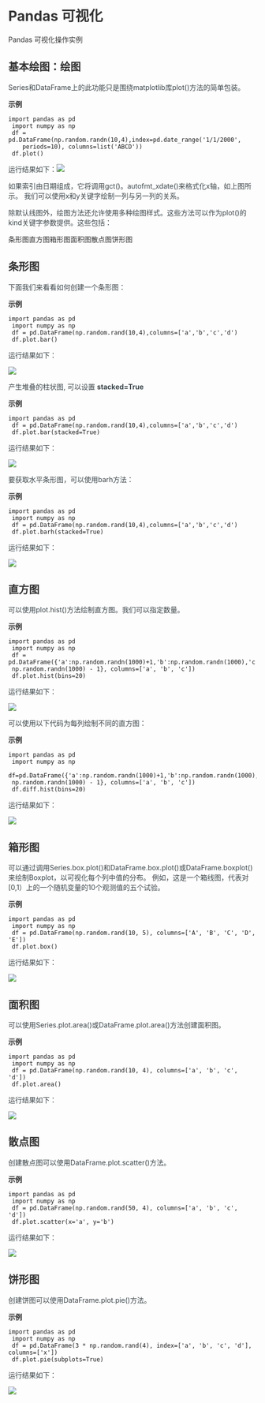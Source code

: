 # <font style="color:rgb(51, 51, 51);">Pandas 可视化</font>
<font style="color:rgb(51, 51, 51);"> </font><font style="color:rgb(51, 51, 51);">Pandas 可视化操作实例</font>

## <font style="color:rgb(51, 51, 51);">基本绘图：绘图</font>
<font style="color:rgb(59, 69, 73);">Series和DataFrame上的此功能只是围绕matplotlib库plot()方法的简单包装。</font>

**<font style="color:rgb(51, 51, 51);background-color:rgb(239, 239, 239);">示例</font>**

```plain
import pandas as pd
 import numpy as np
 df = pd.DataFrame(np.random.randn(10,4),index=pd.date_range('1/1/2000',
    periods=10), columns=list('ABCD'))
 df.plot()
```

<font style="color:rgb(59, 69, 73);">运行结果如下：</font>![](../../../images/1727095547287-dec8fd42-d23f-4483-83a8-e0ec0d83917a.png)

<font style="color:rgb(59, 69, 73);">如果索引由日期组成，它将调用gct()。autofmt_xdate()来格式化x轴，如上图所示。 </font><font style="color:rgb(59, 69, 73);">我们可以使用x和y关键字绘制一列与另一列的关系。</font>

<font style="color:rgb(59, 69, 73);">除默认线图外，绘图方法还允许使用多种绘图样式。这些方法可以作为plot()的kind关键字参数提供。这些包括：</font>

<font style="color:rgb(51, 51, 51);">条形图直方图箱形图面积图散点图饼形图</font>

## <font style="color:rgb(51, 51, 51);">条形图</font>
<font style="color:rgb(59, 69, 73);">下面我们来看看如何创建一个条形图：</font>

**<font style="color:rgb(51, 51, 51);background-color:rgb(239, 239, 239);">示例</font>**

```plain
import pandas as pd
 import numpy as np
 df = pd.DataFrame(np.random.rand(10,4),columns=['a','b','c','d')
 df.plot.bar()
```

<font style="color:rgb(59, 69, 73);">运行结果如下：</font>

![](../../../images/1727095562211-5d943a64-9540-4478-8fa8-54f1e22f83d4.png)

<font style="color:rgb(59, 69, 73);">产生堆叠的柱状图, 可以设置</font><font style="color:rgb(59, 69, 73);"> </font>**<font style="color:rgb(59, 69, 73);">stacked=True</font>**

**<font style="color:rgb(51, 51, 51);background-color:rgb(239, 239, 239);">示例</font>**

```plain
import pandas as pd
 df = pd.DataFrame(np.random.rand(10,4),columns=['a','b','c','d')
 df.plot.bar(stacked=True)
```

<font style="color:rgb(59, 69, 73);">运行结果如下：</font>

![](../../../images/1727095571029-d2bea0d2-7686-4fc0-9044-e85663c42766.png)

<font style="color:rgb(59, 69, 73);">要获取水平条形图，可以使用barh方法：</font>

**<font style="color:rgb(51, 51, 51);background-color:rgb(239, 239, 239);">示例</font>**

```plain
import pandas as pd
 import numpy as np
 df = pd.DataFrame(np.random.rand(10,4),columns=['a','b','c','d')
 df.plot.barh(stacked=True)
```

<font style="color:rgb(59, 69, 73);">运行结果如下：</font>

![](../../../images/1727095579496-a3f04000-9ef2-4cda-b53a-a6f9b31a3357.png)

## <font style="color:rgb(51, 51, 51);">直方图</font>
<font style="color:rgb(59, 69, 73);">可以使用plot.hist()方法绘制直方图。我们可以指定数量。</font>

**<font style="color:rgb(51, 51, 51);background-color:rgb(239, 239, 239);">示例</font>**

```plain
import pandas as pd
 import numpy as np
 df = pd.DataFrame({'a':np.random.randn(1000)+1,'b':np.random.randn(1000),'c':
 np.random.randn(1000) - 1}, columns=['a', 'b', 'c'])
 df.plot.hist(bins=20)
```

<font style="color:rgb(59, 69, 73);">运行结果如下：</font>

![](../../../images/1727095588102-86a9f7ee-81fb-41d7-bd8f-2f91a55f1fd3.png)

<font style="color:rgb(59, 69, 73);">可以使用以下代码为每列绘制不同的直方图：</font>

**<font style="color:rgb(51, 51, 51);background-color:rgb(239, 239, 239);">示例</font>**

```plain
import pandas as pd
 import numpy as np
 df=pd.DataFrame({'a':np.random.randn(1000)+1,'b':np.random.randn(1000),'c':
 np.random.randn(1000) - 1}, columns=['a', 'b', 'c'])
 df.diff.hist(bins=20)
```

<font style="color:rgb(59, 69, 73);">运行结果如下：</font>

![](../../../images/1727095599169-e3a39146-4fa4-4746-8cf0-c38409d1a6fa.png)

## <font style="color:rgb(51, 51, 51);">箱形图</font>
<font style="color:rgb(59, 69, 73);">可以通过调用Series.box.plot()和DataFrame.box.plot()或DataFrame.boxplot()来绘制Boxplot，以可视化每个列中值的分布。 </font><font style="color:rgb(59, 69, 73);">例如，这是一个箱线图，代表对[0,1）上的一个随机变量的10个观测值的五个试验。</font>

**<font style="color:rgb(51, 51, 51);background-color:rgb(239, 239, 239);">示例</font>**

```plain
import pandas as pd
 import numpy as np
 df = pd.DataFrame(np.random.rand(10, 5), columns=['A', 'B', 'C', 'D', 'E'])
 df.plot.box()
```

<font style="color:rgb(59, 69, 73);">运行结果如下：</font>

![](../../../images/1727095609325-ae181dc5-5224-4e82-8ff6-306fac5cc5aa.png)

## <font style="color:rgb(51, 51, 51);">面积图</font>
<font style="color:rgb(59, 69, 73);">可以使用Series.plot.area()或DataFrame.plot.area()方法创建面积图。</font>

**<font style="color:rgb(51, 51, 51);background-color:rgb(239, 239, 239);">示例</font>**

```plain
import pandas as pd
 import numpy as np
 df = pd.DataFrame(np.random.rand(10, 4), columns=['a', 'b', 'c', 'd'])
 df.plot.area()
```

<font style="color:rgb(59, 69, 73);">运行结果如下：</font>

![](../../../images/1727095620210-13e0a60f-547a-4a1e-b6cd-dbe5183dab5b.png)

## <font style="color:rgb(51, 51, 51);">散点图</font>
<font style="color:rgb(59, 69, 73);">创建散点图可以使用DataFrame.plot.scatter()方法。</font>

**<font style="color:rgb(51, 51, 51);background-color:rgb(239, 239, 239);">示例</font>**

```plain
import pandas as pd
 import numpy as np
 df = pd.DataFrame(np.random.rand(50, 4), columns=['a', 'b', 'c', 'd'])
 df.plot.scatter(x='a', y='b')
```

<font style="color:rgb(59, 69, 73);">运行结果如下：</font>

![](../../../images/1727095629195-c47d1b72-f1ad-4439-bc82-af735a9d4855.png)

## <font style="color:rgb(51, 51, 51);">饼形图</font>
<font style="color:rgb(59, 69, 73);">创建饼图可以使用DataFrame.plot.pie()方法。</font>

**<font style="color:rgb(51, 51, 51);background-color:rgb(239, 239, 239);">示例</font>**

```plain
import pandas as pd
 import numpy as np
 df = pd.DataFrame(3 * np.random.rand(4), index=['a', 'b', 'c', 'd'], columns=['x'])
 df.plot.pie(subplots=True)
```

<font style="color:rgb(59, 69, 73);">运行结果如下：</font>

![](../../../images/1727095637154-957b5940-54f0-4076-b9c7-183da5e306ea.png)

